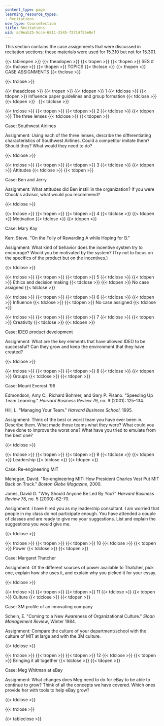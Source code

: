 ```yaml
---
content_type: page
learning_resource_types:
- Recitations
ocw_type: CourseSection
title: Recitations
uid: ad9eab25-5cce-6811-2545-72714f55e8ef
---
```


This section contains the case assignments that were discussed in recitation sections; these materials were used for 15.310 but not for 15.301.

{{< tableopen >}}
{{< theadopen >}}
{{< tropen >}}
{{< thopen >}}
SES #
{{< thclose >}}
{{< thopen >}}
TOPICS
{{< thclose >}}
{{< thopen >}}
CASE ASSIGNMENTS
{{< thclose >}}

{{< trclose >}}

{{< theadclose >}}
{{< tropen >}}
{{< tdopen >}}
1
{{< tdclose >}}
{{< tdopen >}}
Influence paper guidelines and group formation
{{< tdclose >}}
{{< tdopen >}}
 
{{< tdclose >}}

{{< trclose >}}
{{< tropen >}}
{{< tdopen >}}
2
{{< tdclose >}}
{{< tdopen >}}
The three lenses
{{< tdclose >}}
{{< tdopen >}}


Case: Southwest Airlines

Assignment: Using each of the three lenses, describe the differentiating characteristics of Southwest Airlines. Could a competitor imitate them? Should they? What would they need to do?


{{< tdclose >}}

{{< trclose >}}
{{< tropen >}}
{{< tdopen >}}
3
{{< tdclose >}}
{{< tdopen >}}
Attitudes
{{< tdclose >}}
{{< tdopen >}}


Case: Ben and Jerry

Assignment: What attitudes did Ben instill in the organization? If you were Chuck's advisor, what would you recommend?


{{< tdclose >}}

{{< trclose >}}
{{< tropen >}}
{{< tdopen >}}
4
{{< tdclose >}}
{{< tdopen >}}
Motivation
{{< tdclose >}}
{{< tdopen >}}


Case: Mary Kay

Kerr, Steve. "On the Folly of Rewarding A while Hoping for B."

Assignment: What kind of behavior does the incentive system try to encourage? Would you be motivated by the system? (Try not to focus on the specifics of the product but on the incentives.)


{{< tdclose >}}

{{< trclose >}}
{{< tropen >}}
{{< tdopen >}}
5
{{< tdclose >}}
{{< tdopen >}}
Ethics and decision making
{{< tdclose >}}
{{< tdopen >}}
No case assigned
{{< tdclose >}}

{{< trclose >}}
{{< tropen >}}
{{< tdopen >}}
6
{{< tdclose >}}
{{< tdopen >}}
Influence
{{< tdclose >}}
{{< tdopen >}}
No case assigned
{{< tdclose >}}

{{< trclose >}}
{{< tropen >}}
{{< tdopen >}}
7
{{< tdclose >}}
{{< tdopen >}}
Creativity
{{< tdclose >}}
{{< tdopen >}}


Case: IDEO product development

Assignment: What are the key elements that have allowed IDEO to be successful? Can they grow and keep the environment that they have created?


{{< tdclose >}}

{{< trclose >}}
{{< tropen >}}
{{< tdopen >}}
8
{{< tdclose >}}
{{< tdopen >}}
Groups
{{< tdclose >}}
{{< tdopen >}}


Case: Mount Everest '96

Edmondson, Amy C., Richard Bohmer, and Gary P. Pisano. "Speeding Up Team Learning." _Harvard Business Review_ 79, no. 9 (2001): 125-134.

Hill, L. "Managing Your Team." _Harvard Business School_, 1995.

Assignment: Think of the best or worst team you have ever been in. Describe them. What made those teams what they were? What could you have done to improve the worst one? What have you tried to emulate from the best one?


{{< tdclose >}}

{{< trclose >}}
{{< tropen >}}
{{< tdopen >}}
9
{{< tdclose >}}
{{< tdopen >}}
Leadership
{{< tdclose >}}
{{< tdopen >}}


Case: Re-engineering MIT

Mehegan, David. "Re-engineering MIT: How President Charles Vest Put MIT Back on Track." _Boston Globe Magazine_, 2000.

Jones, David G. "Why Should Anyone Be Led By You?" _Harvard Business Review_ 78, no. 5 (2000): 62-70.

Assignment: I have hired you as my leadership consultant. I am worried that people in my class do not participate enough. You have attended a couple of classes and are ready to give me your suggestions. List and explain the suggestions you would give me.


{{< tdclose >}}

{{< trclose >}}
{{< tropen >}}
{{< tdopen >}}
10
{{< tdclose >}}
{{< tdopen >}}
Power
{{< tdclose >}}
{{< tdopen >}}


Case: Margaret Thatcher

Assignment: Of the different sources of power available to Thatcher, pick one, explain how she uses it, and explain why you picked it for your essay.


{{< tdclose >}}

{{< trclose >}}
{{< tropen >}}
{{< tdopen >}}
11
{{< tdclose >}}
{{< tdopen >}}
Culture
{{< tdclose >}}
{{< tdopen >}}


Case: 3M profile of an innovating company

Schein, E. "Coming to a New Awareness of Organizational Culture." _Sloan Management Review_, Winter 1984.

Assignment: Compare the culture of your department/school with the culture of MIT at large and with the 3M culture.


{{< tdclose >}}

{{< trclose >}}
{{< tropen >}}
{{< tdopen >}}
12
{{< tdclose >}}
{{< tdopen >}}
Bringing it all together
{{< tdclose >}}
{{< tdopen >}}


Case: Meg Whitman at eBay

Assignment: What changes does Meg need to do for eBay to be able to continue to grow? Think of all the concepts we have covered. Which ones provide her with tools to help eBay grow?


{{< tdclose >}}

{{< trclose >}}

{{< tableclose >}}